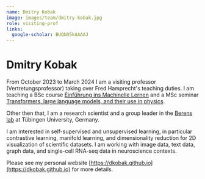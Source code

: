 ```yaml
---
name: Dmitry Kobak
image: images/team/dmitry-kobak.jpg
role: visiting-prof
links:
  google-scholar: BUQbD5kAAAAJ
---
```


# Dmitry Kobak

From October 2023 to March 2024 I am a visiting professor (Vertretungsprofessor) taking over Fred Hamprecht's teaching duties. I am teaching a BSc course [Einführung ins Machinelle Lernen](https://dkobak.github.io/teaching/einfuehrung-ins-ml/) and a MSc seminar [Transformers, large language models, and their use in physics](https://dkobak.github.io/teaching/transformers-llm-seminar/).

Other then that, I am a research scientist and a group leader in the [Berens lab](http://www.berenslab.org/) at Tübingen University, Germany.

I am interested in self-supervised and unsupervised learning, in particular contrastive learning, manifold learning, and dimensionality reduction for 2D visualization of scientific datasets. I am working with image data, text data, graph data, and single-cell RNA-seq data in neuroscience contexts.

Please see my personal website [https://dkobak.github.io](https://dkobak.github.io) for more details.
